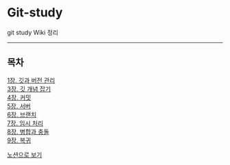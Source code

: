 # Git-study
git study Wiki 정리  

----

목차
----
[1장. 깃과 버전 관리](https://github.com/jsh9057/Git-study/wiki/1%EC%9E%A5.-%EA%B9%83%EA%B3%BC-%EB%B2%84%EC%A0%84-%EA%B4%80%EB%A6%AC)  
[3장. 깃 개념 잡기](https://github.com/jsh9057/Git-study/wiki/3%EC%9E%A5.-%EA%B9%83-%EA%B0%9C%EB%85%90-%EC%9E%A1%EA%B8%B0)  
[4장. 커밋](https://github.com/jsh9057/Git-study/wiki/4%EC%9E%A5.-%EC%BB%A4%EB%B0%8B)  
[5장. 서버](https://github.com/jsh9057/Git-study/wiki/5%EC%9E%A5.-%EC%84%9C%EB%B2%84)  
[6장. 브랜치](https://github.com/jsh9057/Git-study/wiki/6%EC%9E%A5.-%EB%B8%8C%EB%9E%9C%EC%B9%98)  
[7장. 임시 처리](https://github.com/jsh9057/Git-study/wiki/7%EC%9E%A5.-%EC%9E%84%EC%8B%9C-%EC%B2%98%EB%A6%AC)  
[8장. 병합과 충돌](https://github.com/jsh9057/Git-study/wiki/8%EC%9E%A5.-%EB%B3%91%ED%95%A9%EA%B3%BC-%EC%B6%A9%EB%8F%8C)  
[9장. 복귀](https://github.com/jsh9057/Git-study/wiki/9%EC%9E%A5.-%EB%B3%B5%EA%B7%80)  

[노션으로 보기](https://wool-suit-475.notion.site/Git-e77ba62603fb4028b964aaf281000b78)
